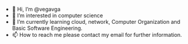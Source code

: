 - 👋 Hi, I’m @vegavga
- 👀 I’m interested in computer science
- 🌱 I’m currently learning cloud, network, Computer Organization and Basic Software Engineering.
- 📫 How to reach me please contact my email for further information.

<!---
vegavga/vegavga is a ✨ special ✨ repository because its `README.md` (this file) appears on your GitHub profile.
You can click the Preview link to take a look at your changes.
--->

